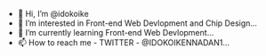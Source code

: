 - 👋 Hi, I’m @idokoike
- 👀 I’m interested in Front-end Web Devlopment and Chip Design...
- 🌱 I’m currently learning Front-end Web Devlopment...
- 📫 How to reach me - TWITTER - @IDOKOIKENNADAN1...

<!---
idokoike/idokoike is a ✨ special ✨ repository because its `README.md` (this file) appears on your GitHub profile.
You can click the Preview link to take a look at your changes.
--->
